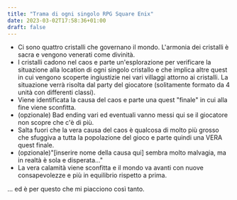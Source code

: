 ```yaml
---
title: "Trama di ogni singolo RPG Square Enix"
date: 2023-03-02T17:58:36+01:00
draft: false
---
```


- Ci sono quattro cristalli che governano il mondo. L'armonia dei cristalli è sacra e vengono venerati come divinità.
- I cristalli cadono nel caos e parte un'esplorazione per verificare la situazione alla location di ogni singolo cristallo e che implica altre quest in cui vengono scoperte ingiustizie nei vari villaggi attorno ai cristalli. La situazione verrà risolta dal party del giocatore (solitamente formato da 4 unità con differenti classi).
- Viene identificata la causa del caos e parte una quest "finale" in cui alla fine viene sconfitta.
- (opzionale) Bad ending vari ed eventuali vanno messi qui se il giocatore non scopre che c'è di più.
- Salta fuori che la vera causa del caos è qualcosa di molto più grosso che sfuggiva a tutta la popolazione del gioco e parte quindi una VERA quest finale.
- (opzionale)"[inserire nome della causa qui] sembra molto malvagia, ma in realtà è sola e disperata..."
- La vera calamità viene sconfitta e il mondo va avanti con nuove consapevolezze e più in equilibrio rispetto a prima.

... ed è per questo che mi piacciono così tanto.